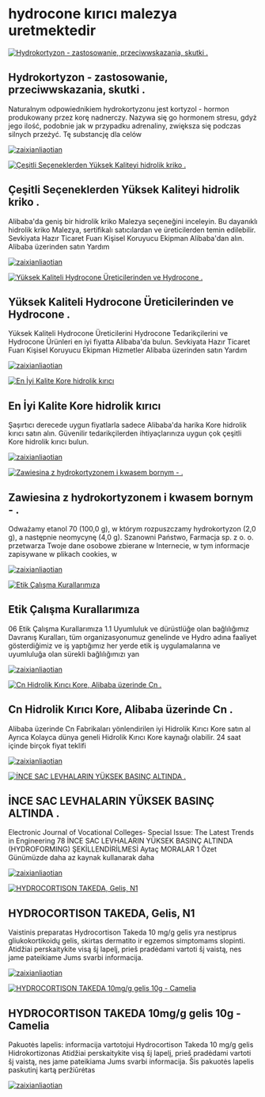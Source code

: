 # hydrocone kırıcı malezya uretmektedir
<a href="https://mnn.zoosnet.net/LR/Chatpre.aspx?id=MNN94995150&p=https://topgrinding.com/" target="_blank">![Hydrokortyzon - zastosowanie, przeciwwskazania, skutki .](https://github.com/technlg/images/blob/main/7.jpg)</a>
## Hydrokortyzon - zastosowanie, przeciwwskazania, skutki .
Naturalnym odpowiednikiem hydrokortyzonu jest kortyzol - hormon produkowany przez korę nadnerczy. Nazywa się go hormonem stresu, gdyż jego ilość, podobnie jak w przypadku adrenaliny, zwiększa się podczas silnych przeżyć. Tę substancję dla celów
<a href="https://mnn.zoosnet.net/LR/Chatpre.aspx?id=MNN94995150&p=https://topgrinding.com/" target="_blank"><img src="https://github.com/technlg/images/raw/main/chat11.jpg" alt="zaixianliaotian"/></a><a href="//whatsapp.shibangsoft.com/WhatsApp.php" ><img src="https://github.com/technlg/images/raw/main/chat11.png" alt=""></a>
<a href="https://mnn.zoosnet.net/LR/Chatpre.aspx?id=MNN94995150&p=https://topgrinding.com/" target="_blank">![Çeşitli Seçeneklerden Yüksek Kaliteyi hidrolik kriko .](https://github.com/technlg/images/blob/main/46.jpg)</a>
## Çeşitli Seçeneklerden Yüksek Kaliteyi hidrolik kriko .
Alibaba'da geniş bir hidrolik kriko Malezya seçeneğini inceleyin. Bu dayanıklı hidrolik kriko Malezya, sertifikalı satıcılardan ve üreticilerden temin edilebilir. Sevkiyata Hazır Ticaret Fuarı Kişisel Koruyucu Ekipman Alibaba'dan alın. Alibaba üzerinden satın Yardım
<a href="https://mnn.zoosnet.net/LR/Chatpre.aspx?id=MNN94995150&p=https://topgrinding.com/" target="_blank"><img src="https://github.com/technlg/images/raw/main/chat11.jpg" alt="zaixianliaotian"/></a><a href="//whatsapp.shibangsoft.com/WhatsApp.php" ><img src="https://github.com/technlg/images/raw/main/chat11.png" alt=""></a>
<a href="https://mnn.zoosnet.net/LR/Chatpre.aspx?id=MNN94995150&p=https://topgrinding.com/" target="_blank">![Yüksek Kaliteli Hydrocone Üreticilerinden ve Hydrocone .](https://github.com/technlg/images/blob/main/17.jpg)</a>
## Yüksek Kaliteli Hydrocone Üreticilerinden ve Hydrocone .
Yüksek Kaliteli Hydrocone Üreticilerini Hydrocone Tedarikçilerini ve Hydrocone Ürünleri en iyi fiyatta Alibaba'da bulun. Sevkiyata Hazır Ticaret Fuarı Kişisel Koruyucu Ekipman Hizmetler Alibaba üzerinden satın Yardım
<a href="https://mnn.zoosnet.net/LR/Chatpre.aspx?id=MNN94995150&p=https://topgrinding.com/" target="_blank"><img src="https://github.com/technlg/images/raw/main/chat11.jpg" alt="zaixianliaotian"/></a><a href="//whatsapp.shibangsoft.com/WhatsApp.php" ><img src="https://github.com/technlg/images/raw/main/chat11.png" alt=""></a>
<a href="https://mnn.zoosnet.net/LR/Chatpre.aspx?id=MNN94995150&p=https://topgrinding.com/" target="_blank">![En İyi Kalite Kore hidrolik kırıcı](https://github.com/technlg/images/blob/main/6.jpg)</a>
## En İyi Kalite Kore hidrolik kırıcı
Şaşırtıcı derecede uygun fiyatlarla sadece Alibaba'da harika Kore hidrolik kırıcı satın alın. Güvenilir tedarikçilerden ihtiyaçlarınıza uygun çok çeşitli Kore hidrolik kırıcı bulun.
<a href="https://mnn.zoosnet.net/LR/Chatpre.aspx?id=MNN94995150&p=https://topgrinding.com/" target="_blank"><img src="https://github.com/technlg/images/raw/main/chat11.jpg" alt="zaixianliaotian"/></a><a href="//whatsapp.shibangsoft.com/WhatsApp.php" ><img src="https://github.com/technlg/images/raw/main/chat11.png" alt=""></a>
<a href="https://mnn.zoosnet.net/LR/Chatpre.aspx?id=MNN94995150&p=https://topgrinding.com/" target="_blank">![Zawiesina z hydrokortyzonem i kwasem bornym - .](https://github.com/technlg/images/blob/main/42.jpg)</a>
## Zawiesina z hydrokortyzonem i kwasem bornym - .
Odważamy etanol 70 (100,0 g), w którym rozpuszczamy hydrokortyzon (2,0 g), a następnie neomycynę (4,0 g). Szanowni Państwo, Farmacja sp. z o. o. przetwarza Twoje dane osobowe zbierane w Internecie, w tym informacje zapisywane w plikach cookies, w 
<a href="https://mnn.zoosnet.net/LR/Chatpre.aspx?id=MNN94995150&p=https://topgrinding.com/" target="_blank"><img src="https://github.com/technlg/images/raw/main/chat11.jpg" alt="zaixianliaotian"/></a><a href="//whatsapp.shibangsoft.com/WhatsApp.php" ><img src="https://github.com/technlg/images/raw/main/chat11.png" alt=""></a>
<a href="https://mnn.zoosnet.net/LR/Chatpre.aspx?id=MNN94995150&p=https://topgrinding.com/" target="_blank">![Etik Çalışma Kurallarımıza](https://github.com/technlg/images/blob/main/47.jpg)</a>
## Etik Çalışma Kurallarımıza
06 Etik Çalışma Kurallarımıza 1.1 Uyumluluk ve dürüstlüğe olan bağlılığımız Davranış Kuralları, tüm organizasyonumuz genelinde ve Hydro adına faaliyet gösterdiğimiz ve iş yaptığımız her yerde etik iş uygulamalarına ve uyumluluğa olan sürekli bağlılığımızı yan
<a href="https://mnn.zoosnet.net/LR/Chatpre.aspx?id=MNN94995150&p=https://topgrinding.com/" target="_blank"><img src="https://github.com/technlg/images/raw/main/chat11.jpg" alt="zaixianliaotian"/></a><a href="//whatsapp.shibangsoft.com/WhatsApp.php" ><img src="https://github.com/technlg/images/raw/main/chat11.png" alt=""></a>
<a href="https://mnn.zoosnet.net/LR/Chatpre.aspx?id=MNN94995150&p=https://topgrinding.com/" target="_blank">![Cn Hidrolik Kırıcı Kore, Alibaba üzerinde Cn .](https://github.com/technlg/images/blob/main/33.jpg)</a>
## Cn Hidrolik Kırıcı Kore, Alibaba üzerinde Cn .
Alibaba üzerinde Cn Fabrikaları yönlendirilen iyi Hidrolik Kırıcı Kore satın al Ayrıca Kolayca dünya geneli Hidrolik Kırıcı Kore kaynağı olabilir. 24 saat içinde birçok fiyat teklifi
<a href="https://mnn.zoosnet.net/LR/Chatpre.aspx?id=MNN94995150&p=https://topgrinding.com/" target="_blank"><img src="https://github.com/technlg/images/raw/main/chat11.jpg" alt="zaixianliaotian"/></a><a href="//whatsapp.shibangsoft.com/WhatsApp.php" ><img src="https://github.com/technlg/images/raw/main/chat11.png" alt=""></a>
<a href="https://mnn.zoosnet.net/LR/Chatpre.aspx?id=MNN94995150&p=https://topgrinding.com/" target="_blank">![İNCE SAC LEVHALARIN YÜKSEK BASINÇ ALTINDA .](https://github.com/technlg/images/blob/main/65.jpg)</a>
## İNCE SAC LEVHALARIN YÜKSEK BASINÇ ALTINDA .
Electronic Journal of Vocational Colleges- Special Issue: The Latest Trends in Engineering 78 İNCE SAC LEVHALARIN YÜKSEK BASINÇ ALTINDA (HYDROFORMING) ŞEKİLLENDİRİLMESİ Aytaç MORALAR 1 Özet Günümüzde daha az kaynak kullanarak daha
<a href="https://mnn.zoosnet.net/LR/Chatpre.aspx?id=MNN94995150&p=https://topgrinding.com/" target="_blank"><img src="https://github.com/technlg/images/raw/main/chat11.jpg" alt="zaixianliaotian"/></a><a href="//whatsapp.shibangsoft.com/WhatsApp.php" ><img src="https://github.com/technlg/images/raw/main/chat11.png" alt=""></a>
<a href="https://mnn.zoosnet.net/LR/Chatpre.aspx?id=MNN94995150&p=https://topgrinding.com/" target="_blank">![HYDROCORTISON TAKEDA, Gelis, N1](https://github.com/technlg/images/blob/main/8.jpg)</a>
## HYDROCORTISON TAKEDA, Gelis, N1
Vaistinis preparatas Hydrocortison Takeda 10 mg/g gelis yra nestiprus gliukokortikoidų gelis, skirtas dermatito ir egzemos simptomams slopinti. Atidžiai perskaitykite visą šį lapelį, prieš pradėdami vartoti šį vaistą, nes jame pateikiame Jums svarbi informacija.
<a href="https://mnn.zoosnet.net/LR/Chatpre.aspx?id=MNN94995150&p=https://topgrinding.com/" target="_blank"><img src="https://github.com/technlg/images/raw/main/chat11.jpg" alt="zaixianliaotian"/></a><a href="//whatsapp.shibangsoft.com/WhatsApp.php" ><img src="https://github.com/technlg/images/raw/main/chat11.png" alt=""></a>
<a href="https://mnn.zoosnet.net/LR/Chatpre.aspx?id=MNN94995150&p=https://topgrinding.com/" target="_blank">![HYDROCORTISON TAKEDA 10mg/g gelis 10g - Camelia](https://github.com/technlg/images/blob/main/3.jpg)</a>
## HYDROCORTISON TAKEDA 10mg/g gelis 10g - Camelia
Pakuotės lapelis: informacija vartotojui Hydrocortison Takeda 10 mg/g gelis Hidrokortizonas Atidžiai perskaitykite visą šį lapelį, prieš pradėdami vartoti šį vaistą, nes jame pateikiama Jums svarbi informacija. Šis pakuotės lapelis paskutinį kartą peržiūrėtas 
<a href="https://mnn.zoosnet.net/LR/Chatpre.aspx?id=MNN94995150&p=https://topgrinding.com/" target="_blank"><img src="https://github.com/technlg/images/raw/main/chat11.jpg" alt="zaixianliaotian"/></a><a href="//whatsapp.shibangsoft.com/WhatsApp.php" ><img src="https://github.com/technlg/images/raw/main/chat11.png" alt=""></a>
